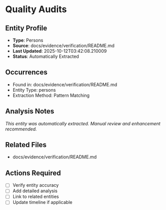 # Quality Audits

## Entity Profile
- **Type**: Persons
- **Source**: docs/evidence/verification/README.md
- **Last Updated**: 2025-10-12T03:42:08.210009
- **Status**: Automatically Extracted

## Occurrences
- Found in: docs/evidence/verification/README.md
- Entity Type: persons
- Extraction Method: Pattern Matching

## Analysis Notes
*This entity was automatically extracted. Manual review and enhancement recommended.*

## Related Files
- docs/evidence/verification/README.md

## Actions Required
- [ ] Verify entity accuracy
- [ ] Add detailed analysis
- [ ] Link to related entities
- [ ] Update timeline if applicable

